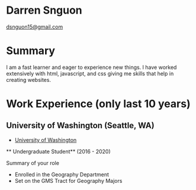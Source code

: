 # Darren Snguon

dsnguon15@gmail.com


# Summary

I am a fast learner and eager to experience new things. I have worked extensively with html, javascript, and css giving me skills that help in creating websites.

# Work Experience (only last 10 years)

## University of Washington (Seattle, WA)

* [University of Washington][]

** Undergraduate Student** (2016 - 2020)

Summary of your role

- Enrolled in the Geography Department
- Set on the GMS Tract for Geography Majors


[University of Washington]: http://www.univ1.edu
